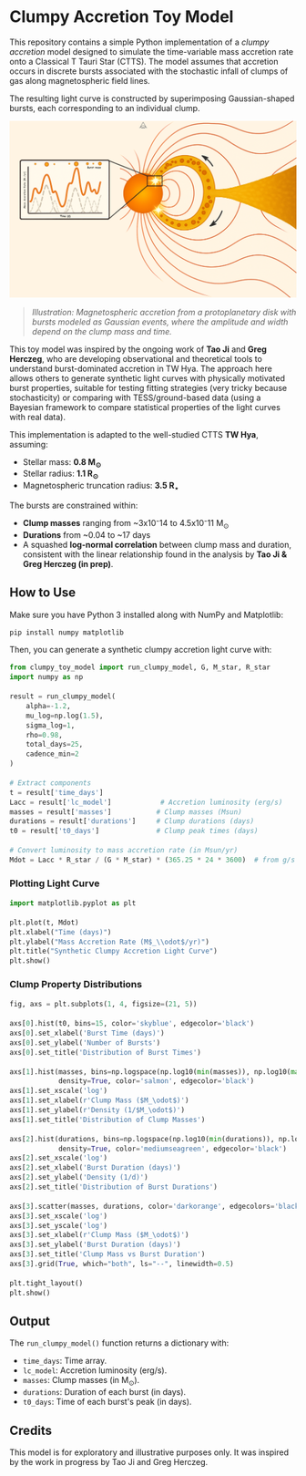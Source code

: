 # Clumpy Accretion Toy Model

This repository contains a simple Python implementation of a *clumpy accretion* model designed to simulate the time-variable mass accretion rate onto a Classical T Tauri Star (CTTS). The model assumes that accretion occurs in discrete bursts associated with the stochastic infall of clumps of gas along magnetospheric field lines.

The resulting light curve is constructed by superimposing Gaussian-shaped bursts, each corresponding to an individual clump.

![Clumpy Accretion Illustration](clumpy_accretion_cartoon.png)

> *Illustration: Magnetospheric accretion from a protoplanetary disk with bursts modeled as Gaussian events, where the amplitude and width depend on the clump mass and time.*

This toy model was inspired by the ongoing work of **Tao Ji** and **Greg Herczeg**, who are developing observational and theoretical tools to understand burst-dominated accretion in TW Hya. The approach here allows others to generate synthetic light curves with physically motivated burst properties, suitable for testing fitting strategies (very tricky  because stochasticity) or comparing with TESS/ground-based data (using a Bayesian framework to compare statistical properties of the light curves with real data).

This implementation is adapted to the well-studied CTTS **TW Hya**, assuming:

- Stellar mass: **0.8 M$_\odot$**
- Stellar radius: **1.1 R$_\odot$**
- Magnetospheric truncation radius: **3.5 R$_\star$**

The bursts are constrained within:
- **Clump masses** ranging from ~3x10⁻14 to 4.5x10⁻11 M$_\odot$
- **Durations** from ~0.04 to ~17 days  
- A squashed **log-normal correlation** between clump mass and duration, consistent with the linear relationship found in the analysis by **Tao Ji & Greg Herczeg (in prep)**.

## How to Use

Make sure you have Python 3 installed along with NumPy and Matplotlib:

```bash
pip install numpy matplotlib
```

Then, you can generate a synthetic clumpy accretion light curve with:

```python
from clumpy_toy_model import run_clumpy_model, G, M_star, R_star
import numpy as np

result = run_clumpy_model(
    alpha=-1.2,
    mu_log=np.log(1.5),
    sigma_log=1,
    rho=0.98,
    total_days=25,
    cadence_min=2
)

# Extract components
t = result['time_days']
Lacc = result['lc_model']            # Accretion luminosity (erg/s)
masses = result['masses']           # Clump masses (Msun)
durations = result['durations']     # Clump durations (days)
t0 = result['t0_days']              # Clump peak times (days)

# Convert luminosity to mass accretion rate (in Msun/yr)
Mdot = Lacc * R_star / (G * M_star) * (365.25 * 24 * 3600)  # from g/s to Msun/yr
```

### Plotting Light Curve

```python
import matplotlib.pyplot as plt

plt.plot(t, Mdot)
plt.xlabel("Time (days)")
plt.ylabel("Mass Accretion Rate (M$_\\odot$/yr)")
plt.title("Synthetic Clumpy Accretion Light Curve")
plt.show()
```

### Clump Property Distributions

```python
fig, axs = plt.subplots(1, 4, figsize=(21, 5))

axs[0].hist(t0, bins=15, color='skyblue', edgecolor='black')
axs[0].set_xlabel('Burst Time (days)')
axs[0].set_ylabel('Number of Bursts')
axs[0].set_title('Distribution of Burst Times')

axs[1].hist(masses, bins=np.logspace(np.log10(min(masses)), np.log10(max(masses)), 12),
            density=True, color='salmon', edgecolor='black')
axs[1].set_xscale('log')
axs[1].set_xlabel(r'Clump Mass ($M_\odot$)')
axs[1].set_ylabel(r'Density (1/$M_\odot$)')
axs[1].set_title('Distribution of Clump Masses')

axs[2].hist(durations, bins=np.logspace(np.log10(min(durations)), np.log10(max(durations)), 12),
            density=True, color='mediumseagreen', edgecolor='black')
axs[2].set_xscale('log')
axs[2].set_xlabel('Burst Duration (days)')
axs[2].set_ylabel('Density (1/d)')
axs[2].set_title('Distribution of Burst Durations')

axs[3].scatter(masses, durations, color='darkorange', edgecolors='black', alpha=0.7)
axs[3].set_xscale('log')
axs[3].set_yscale('log')
axs[3].set_xlabel(r'Clump Mass ($M_\odot$)')
axs[3].set_ylabel('Burst Duration (days)')
axs[3].set_title('Clump Mass vs Burst Duration')
axs[3].grid(True, which="both", ls="--", linewidth=0.5)

plt.tight_layout()
plt.show()
```

## Output

The `run_clumpy_model()` function returns a dictionary with:
- `time_days`: Time array.
- `lc_model`: Accretion luminosity (erg/s).
- `masses`: Clump masses (in M$_\odot$).
- `durations`: Duration of each burst (in days).
- `t0_days`: Time of each burst's peak (in days).

## Credits

This model is for exploratory and illustrative purposes only. It was inspired by the work in progress by Tao Ji and Greg Herczeg.
